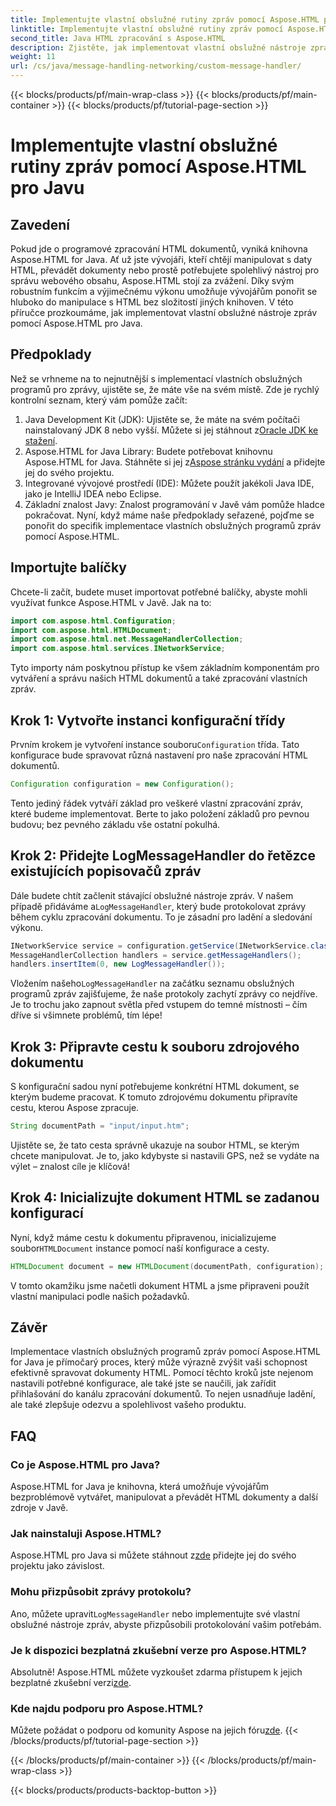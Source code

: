 ```yaml
---
title: Implementujte vlastní obslužné rutiny zpráv pomocí Aspose.HTML pro Javu
linktitle: Implementujte vlastní obslužné rutiny zpráv pomocí Aspose.HTML pro Javu
second_title: Java HTML zpracování s Aspose.HTML
description: Zjistěte, jak implementovat vlastní obslužné nástroje zpráv v Aspose.HTML pro Java, abyste zlepšili zpracování dokumentů a efektivně zpracovávali protokoly.
weight: 11
url: /cs/java/message-handling-networking/custom-message-handler/
---
```


{{< blocks/products/pf/main-wrap-class >}}
{{< blocks/products/pf/main-container >}}
{{< blocks/products/pf/tutorial-page-section >}}

# Implementujte vlastní obslužné rutiny zpráv pomocí Aspose.HTML pro Javu

## Zavedení
Pokud jde o programové zpracování HTML dokumentů, vyniká knihovna Aspose.HTML for Java. Ať už jste vývojáři, kteří chtějí manipulovat s daty HTML, převádět dokumenty nebo prostě potřebujete spolehlivý nástroj pro správu webového obsahu, Aspose.HTML stojí za zvážení. Díky svým robustním funkcím a výjimečnému výkonu umožňuje vývojářům ponořit se hluboko do manipulace s HTML bez složitostí jiných knihoven. V této příručce prozkoumáme, jak implementovat vlastní obslužné nástroje zpráv pomocí Aspose.HTML pro Java.
## Předpoklady
Než se vrhneme na to nejnutnější s implementací vlastních obslužných programů pro zprávy, ujistěte se, že máte vše na svém místě. Zde je rychlý kontrolní seznam, který vám pomůže začít:
1.  Java Development Kit (JDK): Ujistěte se, že máte na svém počítači nainstalovaný JDK 8 nebo vyšší. Můžete si jej stáhnout z[Oracle JDK ke stažení](https://www.oracle.com/java/technologies/javase-jdk11-downloads.html).
2.  Aspose.HTML for Java Library: Budete potřebovat knihovnu Aspose.HTML for Java. Stáhněte si jej z[Aspose stránku vydání](https://releases.aspose.com/html/java/) a přidejte jej do svého projektu.
3. Integrované vývojové prostředí (IDE): Můžete použít jakékoli Java IDE, jako je IntelliJ IDEA nebo Eclipse. 
4. Základní znalost Javy: Znalost programování v Javě vám pomůže hladce pokračovat.
Nyní, když máme naše předpoklady seřazené, pojďme se ponořit do specifik implementace vlastních obslužných programů zpráv pomocí Aspose.HTML.
## Importujte balíčky
Chcete-li začít, budete muset importovat potřebné balíčky, abyste mohli využívat funkce Aspose.HTML v Javě. Jak na to:
```java
import com.aspose.html.Configuration;
import com.aspose.html.HTMLDocument;
import com.aspose.html.net.MessageHandlerCollection;
import com.aspose.html.services.INetworkService;
```
Tyto importy nám poskytnou přístup ke všem základním komponentám pro vytváření a správu našich HTML dokumentů a také zpracování vlastních zpráv.
## Krok 1: Vytvořte instanci konfigurační třídy
 Prvním krokem je vytvoření instance souboru`Configuration` třída. Tato konfigurace bude spravovat různá nastavení pro naše zpracování HTML dokumentů. 
```java
Configuration configuration = new Configuration();
```
Tento jediný řádek vytváří základ pro veškeré vlastní zpracování zpráv, které budeme implementovat. Berte to jako položení základů pro pevnou budovu; bez pevného základu vše ostatní pokulhá.
## Krok 2: Přidejte LogMessageHandler do řetězce existujících popisovačů zpráv
 Dále budete chtít začlenit stávající obslužné nástroje zpráv. V našem případě přidáváme a`LogMessageHandler`, který bude protokolovat zprávy během cyklu zpracování dokumentu. To je zásadní pro ladění a sledování výkonu.
```java
INetworkService service = configuration.getService(INetworkService.class);
MessageHandlerCollection handlers = service.getMessageHandlers();
handlers.insertItem(0, new LogMessageHandler());
```
 Vložením našeho`LogMessageHandler` na začátku seznamu obslužných programů zpráv zajišťujeme, že naše protokoly zachytí zprávy co nejdříve. Je to trochu jako zapnout světla před vstupem do temné místnosti – čím dříve si všimnete problémů, tím lépe!
## Krok 3: Připravte cestu k souboru zdrojového dokumentu
S konfigurační sadou nyní potřebujeme konkrétní HTML dokument, se kterým budeme pracovat. K tomuto zdrojovému dokumentu připravíte cestu, kterou Aspose zpracuje.
```java
String documentPath = "input/input.htm";
```
Ujistěte se, že tato cesta správně ukazuje na soubor HTML, se kterým chcete manipulovat. Je to, jako kdybyste si nastavili GPS, než se vydáte na výlet – znalost cíle je klíčová!
## Krok 4: Inicializujte dokument HTML se zadanou konfigurací
 Nyní, když máme cestu k dokumentu připravenou, inicializujeme soubor`HTMLDocument` instance pomocí naší konfigurace a cesty. 
```java
HTMLDocument document = new HTMLDocument(documentPath, configuration);
```
V tomto okamžiku jsme načetli dokument HTML a jsme připraveni použít vlastní manipulaci podle našich požadavků.

## Závěr
Implementace vlastních obslužných programů zpráv pomocí Aspose.HTML for Java je přímočarý proces, který může výrazně zvýšit vaši schopnost efektivně spravovat dokumenty HTML. Pomocí těchto kroků jste nejenom nastavili potřebné konfigurace, ale také jste se naučili, jak zařídit přihlašování do kanálu zpracování dokumentů. To nejen usnadňuje ladění, ale také zlepšuje odezvu a spolehlivost vašeho produktu.
## FAQ
### Co je Aspose.HTML pro Java?
Aspose.HTML for Java je knihovna, která umožňuje vývojářům bezproblémově vytvářet, manipulovat a převádět HTML dokumenty a další zdroje v Javě.
### Jak nainstaluji Aspose.HTML?
 Aspose.HTML pro Java si můžete stáhnout z[zde](https://releases.aspose.com/html/java/) přidejte jej do svého projektu jako závislost.
### Mohu přizpůsobit zprávy protokolu?
 Ano, můžete upravit`LogMessageHandler` nebo implementujte své vlastní obslužné nástroje zpráv, abyste přizpůsobili protokolování vašim potřebám.
### Je k dispozici bezplatná zkušební verze pro Aspose.HTML?
 Absolutně! Aspose.HTML můžete vyzkoušet zdarma přístupem k jejich bezplatné zkušební verzi[zde](https://releases.aspose.com/).
### Kde najdu podporu pro Aspose.HTML?
 Můžete požádat o podporu od komunity Aspose na jejich fóru[zde](https://forum.aspose.com/c/html/29).
{{< /blocks/products/pf/tutorial-page-section >}}

{{< /blocks/products/pf/main-container >}}
{{< /blocks/products/pf/main-wrap-class >}}

{{< blocks/products/products-backtop-button >}}
